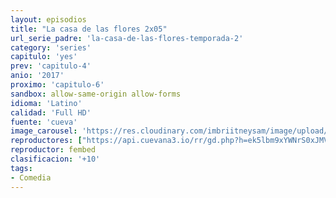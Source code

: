 ```yaml
---
layout: episodios
title: "La casa de las flores 2x05"
url_serie_padre: 'la-casa-de-las-flores-temporada-2'
category: 'series'
capitulo: 'yes'
prev: 'capitulo-4'
anio: '2017'
proximo: 'capitulo-6'
sandbox: allow-same-origin allow-forms
idioma: 'Latino'
calidad: 'Full HD'
fuente: 'cueva'
image_carousel: 'https://res.cloudinary.com/imbriitneysam/image/upload/v1546638640/casa-papel-1-poster-min.jpg'
reproductores: ["https://api.cuevana3.io/rr/gd.php?h=ek5lbm9xYWNrS0xJMVp5b21KREk0dFBLbjVkaHhkRGdrOG1jbnBpUnhhS1ZuSjU2ZHRlVnpkdlZyS09tczl2RXhiV0VqSTNFeDd2ZHJhV0lnOXU3eTdLU3FadVkyUT09"]
reproductor: fembed
clasificacion: '+10'
tags:
- Comedia
---
```












